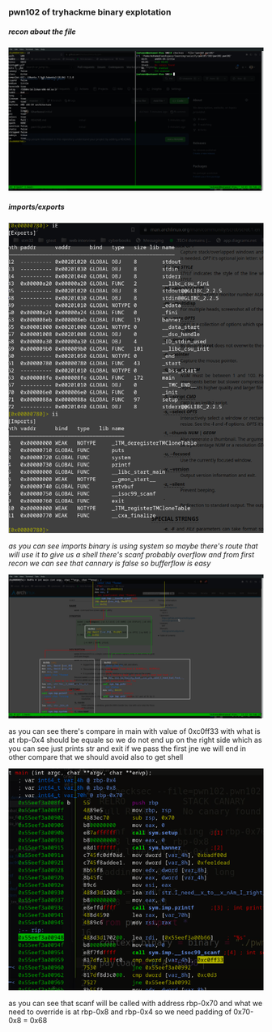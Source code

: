 ### pwn102 of tryhackme binary explotation

##### recon about the file
![](./pics/file_recon.png)
##### imports/exports
![](./pics/imports_exports.png)

*as you can see imports binary is using system so maybe there's route
that will use it to give us a shell
there's scanf probably overflow and from first recon we can see that
cannary is false so bufferflow is easy*

![](./pics/call_graph.png)

as you can see there's compare in main with value of 0xc0ff33 with what is at rbp-0x4
should be equale so we do not end up on the right side which as you can see
just prints str and exit
if we pass the first jne we will end in other compare that we should avoid also to get shell

![](./pics/scanf_call_address.png)

as you can see that scanf will be called with address rbp-0x70
and what we need to override is at rbp-0x8 and  rbp-0x4
so we need padding of 0x70-0x8 = 0x68
